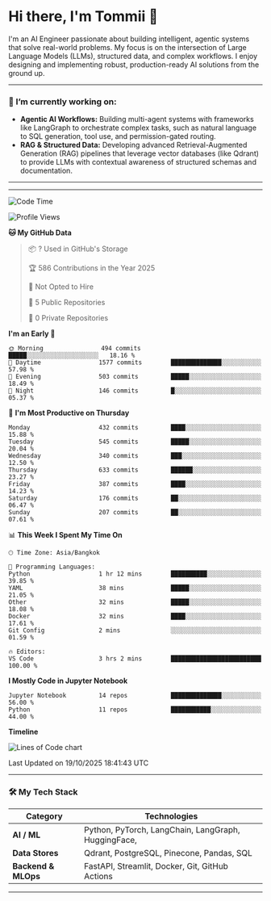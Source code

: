 # Hi there, I'm Tommii 👋

I'm an AI Engineer passionate about building intelligent, agentic systems that solve real-world problems. My focus is on the intersection of Large Language Models (LLMs), structured data, and complex workflows. I enjoy designing and implementing robust, production-ready AI solutions from the ground up.

---

### 🔭 I’m currently working on:

- **Agentic AI Workflows:** Building multi-agent systems with frameworks like LangGraph to orchestrate complex tasks, such as natural language to SQL generation, tool use, and permission-gated routing.
- **RAG & Structured Data:** Developing advanced Retrieval-Augmented Generation (RAG) pipelines that leverage vector databases (like Qdrant) to provide LLMs with contextual awareness of structured schemas and documentation.
---

---
<!--START_SECTION:waka-->
![Code Time](http://img.shields.io/badge/Code%20Time-14%20hrs%2046%20mins-blue)

![Profile Views](http://img.shields.io/badge/Profile%20Views-0-blue)

**🐱 My GitHub Data** 

> 📦 ? Used in GitHub's Storage 
 > 
> 🏆 586 Contributions in the Year 2025
 > 
> 🚫 Not Opted to Hire
 > 
> 📜 5 Public Repositories 
 > 
> 🔑 0 Private Repositories 
 > 
**I'm an Early 🐤** 

```text
🌞 Morning                494 commits         █████░░░░░░░░░░░░░░░░░░░░   18.16 % 
🌆 Daytime                1577 commits        ██████████████░░░░░░░░░░░   57.98 % 
🌃 Evening                503 commits         █████░░░░░░░░░░░░░░░░░░░░   18.49 % 
🌙 Night                  146 commits         █░░░░░░░░░░░░░░░░░░░░░░░░   05.37 % 
```
📅 **I'm Most Productive on Thursday** 

```text
Monday                   432 commits         ████░░░░░░░░░░░░░░░░░░░░░   15.88 % 
Tuesday                  545 commits         █████░░░░░░░░░░░░░░░░░░░░   20.04 % 
Wednesday                340 commits         ███░░░░░░░░░░░░░░░░░░░░░░   12.50 % 
Thursday                 633 commits         ██████░░░░░░░░░░░░░░░░░░░   23.27 % 
Friday                   387 commits         ████░░░░░░░░░░░░░░░░░░░░░   14.23 % 
Saturday                 176 commits         ██░░░░░░░░░░░░░░░░░░░░░░░   06.47 % 
Sunday                   207 commits         ██░░░░░░░░░░░░░░░░░░░░░░░   07.61 % 
```


📊 **This Week I Spent My Time On** 

```text
🕑︎ Time Zone: Asia/Bangkok

💬 Programming Languages: 
Python                   1 hr 12 mins        ██████████░░░░░░░░░░░░░░░   39.85 % 
YAML                     38 mins             █████░░░░░░░░░░░░░░░░░░░░   21.05 % 
Other                    32 mins             █████░░░░░░░░░░░░░░░░░░░░   18.08 % 
Docker                   32 mins             ████░░░░░░░░░░░░░░░░░░░░░   17.61 % 
Git Config               2 mins              ░░░░░░░░░░░░░░░░░░░░░░░░░   01.59 % 

🔥 Editors: 
VS Code                  3 hrs 2 mins        █████████████████████████   100.00 % 
```

**I Mostly Code in Jupyter Notebook** 

```text
Jupyter Notebook         14 repos            ██████████████░░░░░░░░░░░   56.00 % 
Python                   11 repos            ███████████░░░░░░░░░░░░░░   44.00 % 
```



**Timeline**

![Lines of Code chart](https://raw.githubusercontent.com/tommyA8/tommyA8/main/assets/bar_graph.png)


 Last Updated on 19/10/2025 18:41:43 UTC
<!--END_SECTION:waka-->
---
### 🛠️ My Tech Stack

| Category | Technologies |
| --- | --- |
| **AI / ML** | Python, PyTorch, LangChain, LangGraph, HuggingFace, |
| **Data Stores** | Qdrant, PostgreSQL, Pinecone, Pandas, SQL |
| **Backend & MLOps** | FastAPI, Streamlit, Docker, Git, GitHub Actions |

---
